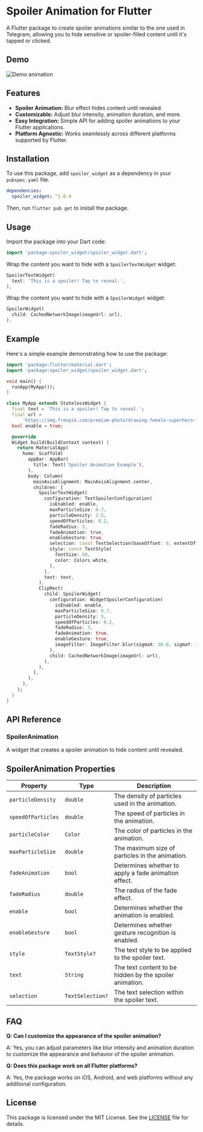# Spoiler Animation for Flutter

A Flutter package to create spoiler animations similar to the one used in Telegram, allowing you to hide sensitive or spoiler-filled content until it's tapped or clicked.

## Demo

![Demo animation](https://github.com/zhukeev/spoiler_widget/raw/main/example/lib/demo.gif)

## Features

- **Spoiler Animation:** Blur effect hides content until revealed.
- **Customizable:** Adjust blur intensity, animation duration, and more.
- **Easy Integration:** Simple API for adding spoiler animations to your Flutter applications.
- **Platform Agnostic:** Works seamlessly across different platforms supported by Flutter.

## Installation

To use this package, add `spoiler_widget` as a dependency in your `pubspec.yaml` file.

```yaml
dependencies:
  spoiler_widget: ^1.0.4
```

Then, run `flutter pub get` to install the package.

## Usage

Import the package into your Dart code:

```dart
import 'package:spoiler_widget/spoiler_widget.dart';
```

Wrap the content you want to hide with a `SpoilerTextWidget` widget:

```dart
SpoilerTextWidget(
  text: 'This is a spoiler! Tap to reveal.',
),
```

Wrap the content you want to hide with a `SpoilerWidget` widget:

```dart
SpoilerWidget(
  child: CachedNetworkImage(imageUrl: url),
),
```

## Example

Here's a simple example demonstrating how to use the package:

```dart
import 'package:flutter/material.dart';
import 'package:spoiler_widget/spoiler_widget.dart';

void main() {
  runApp(MyApp());
}

class MyApp extends StatelessWidget {
  final text = 'This is a spoiler! Tap to reveal.';
  final url =
      'https://img.freepik.com/premium-photo/drawing-female-superhero-female-character_1308175-151081.jpg?w=1800';
  bool enable = true;

  @override
  Widget build(BuildContext context) {   
    return MaterialApp(
      home: Scaffold(
        appBar: AppBar(
          title: Text('Spoiler Animation Example'),
        ),
        body: Column(
          mainAxisAlignment: MainAxisAlignment.center,
          children: [
            SpoilerTextWidget(
              configuration: TextSpoilerConfiguration(
                isEnabled: enable,
                maxParticleSize: 0.7,
                particleDensity: 2.5,
                speedOfParticles: 0.2,
                fadeRadius: 3,
                fadeAnimation: true,
                enableGesture: true,
                selection: const TextSelection(baseOffset: 0, extentOffset: 18),
                style: const TextStyle(
                  fontSize: 50,
                  color: Colors.white,
                ),
              ),
              text: text,
            ),
            ClipRect(
              child: SpoilerWidget(
                configuration: WidgetSpoilerConfiguration(
                  isEnabled: enable,
                  maxParticleSize: 0.7,
                  particleDensity: 5,
                  speedOfParticles: 0.2,
                  fadeRadius: 3,
                  fadeAnimation: true,
                  enableGesture: true,
                  imageFilter: ImageFilter.blur(sigmaX: 30.0, sigmaY: 30.0),
                ),
                child: CachedNetworkImage(imageUrl: url),
              ),
            ),
          ],
        ),
      ),
    );
  }
}
```

## API Reference

### SpoilerAnimation

A widget that creates a spoiler animation to hide content until revealed.

## SpoilerAnimation Properties

| Property           | Type            | Description                                            |
|--------------------|-----------------|--------------------------------------------------------|
| `particleDensity`  | `double`        | The density of particles used in the animation.        |
| `speedOfParticles` | `double`        | The speed of particles in the animation.               |
| `particleColor`    | `Color`         | The color of particles in the animation.               |
| `maxParticleSize`  | `double`        | The maximum size of particles in the animation.        |
| `fadeAnimation`    | `bool`          | Determines whether to apply a fade animation effect.   |
| `fadeRadius`       | `double`        | The radius of the fade effect.                         |
| `enable`           | `bool`          | Determines whether the animation is enabled.           |
| `enableGesture`    | `bool`          | Determines whether gesture recognition is enabled.     |
| `style`            | `TextStyle?`    | The text style to be applied to the spoiler text.      |
| `text`             | `String`        | The text content to be hidden by the spoiler animation.|
| `selection`        | `TextSelection?`| The text selection within the spoiler text.            |

## FAQ

**Q: Can I customize the appearance of the spoiler animation?**

A: Yes, you can adjust parameters like blur intensity and animation duration to customize the appearance and behavior of the spoiler animation.

**Q: Does this package work on all Flutter platforms?**

A: Yes, the package works on iOS, Android, and web platforms without any additional configuration.

## License

This package is licensed under the MIT License. See the [LICENSE](https://github.com/zhukeev/spoiler_widget/LICENSE) file for details.
